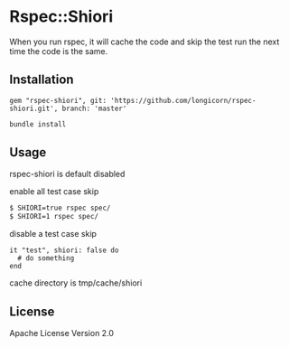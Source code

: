 # Rspec::Shiori

When you run rspec, it will cache the code and skip the test run the next time the code is the same.

## Installation

```
gem "rspec-shiori", git: 'https://github.com/longicorn/rspec-shiori.git', branch: 'master'
```

```bash
bundle install
```

## Usage

rspec-shiori is default disabled

enable all test case skip
```bash
$ SHIORI=true rspec spec/
$ SHIORI=1 rspec spec/
```

disable a test case skip
```
it "test", shiori: false do
  # do something
end
```

cache directory is tmp/cache/shiori

## License

Apache License Version 2.0
